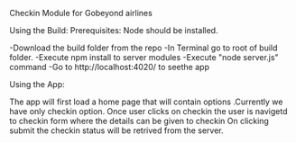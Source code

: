 Checkin Module for Gobeyond airlines

Using the Build:
Prerequisites: Node should be installed.

-Download the build folder from the repo
-In Terminal go to root of build folder.
-Execute npm install to server modules
-Execute "node server.js" command
-Go to http://localhost:4020/ to seethe app


Using the App:

The app will first load a home page that will contain options .Currently we have only checkin option.
Once user clicks on checkin the user is navigetd to checkin form where the details can be given to checkin
On clicking submit the checkin status will be retrived from the server.
